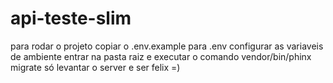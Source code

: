 # api-teste-slim

para rodar o projeto
copiar o .env.example para .env
configurar as variaveis de ambiente
entrar na pasta raiz e executar o comando vendor/bin/phinx migrate
só levantar o server e ser felix =)
